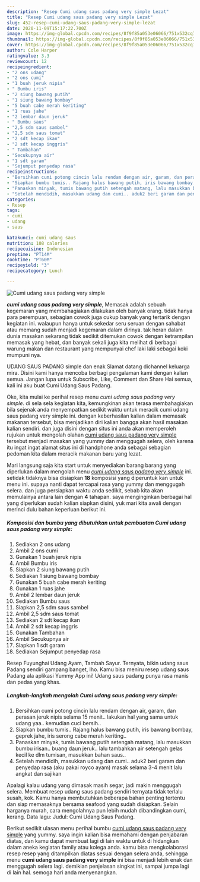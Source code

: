 ```yaml
---
description: "Resep Cumi udang saus padang very simple Lezat"
title: "Resep Cumi udang saus padang very simple Lezat"
slug: 452-resep-cumi-udang-saus-padang-very-simple-lezat
date: 2020-11-09T15:17:22.700Z
image: https://img-global.cpcdn.com/recipes/8f9f85a053e06066/751x532cq70/cumi-udang-saus-padang-very-simple-foto-resep-utama.jpg
thumbnail: https://img-global.cpcdn.com/recipes/8f9f85a053e06066/751x532cq70/cumi-udang-saus-padang-very-simple-foto-resep-utama.jpg
cover: https://img-global.cpcdn.com/recipes/8f9f85a053e06066/751x532cq70/cumi-udang-saus-padang-very-simple-foto-resep-utama.jpg
author: Cole Harper
ratingvalue: 3.3
reviewcount: 12
recipeingredient:
- "2 ons udang"
- "2 ons cumi"
- "1 buah jeruk nipis"
- " Bumbu iris"
- "2 siung bawang putih"
- "1 siung bawang bombay"
- "5 buah cabe merah keriting"
- "1 ruas jahe"
- "2 lembar daun jeruk"
- " Bumbu saus"
- "2,5 sdm saus sambel"
- "2,5 sdm saus tomat"
- "2 sdt kecap ikan"
- "2 sdt kecap inggris"
- " Tambahan"
- "Secukupnya air"
- "1 sdt garam"
- "Sejumput penyedap rasa"
recipeinstructions:
- "Bersihkan cumi potong cincin lalu rendam dengan air, garam, dan perasan jeruk nipis selama 15 menit.. lakukan hal yang sama untuk udang yaa.. kemudian cuci bersih.."
- "Siapkan bumbu tumis.. Rajang halus bawang putih, iris bawang bombay, geprek jahe, iris serong cabe merah keriting.."
- "Panaskan minyak, tumis bawang putih setengah matang, lalu masukkan bumbu irisan.. buang daun jeruk.. lalu tambahkan air setengah gelas kecil ke dlm tumisan, masukkan bahan saus.."
- "Setelah mendidih, masukkan udang dan cumi.. aduk2 beri garam dan penyedap rasa (aku pakai royco ayam) masak selama 3-4 menit lalu angkat dan sajikan"
categories:
- Resep
tags:
- cumi
- udang
- saus

katakunci: cumi udang saus 
nutrition: 108 calories
recipecuisine: Indonesian
preptime: "PT14M"
cooktime: "PT60M"
recipeyield: "3"
recipecategory: Lunch

---
```



![Cumi udang saus padang very simple](https://img-global.cpcdn.com/recipes/8f9f85a053e06066/751x532cq70/cumi-udang-saus-padang-very-simple-foto-resep-utama.jpg)

<b><i>cumi udang saus padang very simple</i></b>, Memasak adalah sebuah kegemaran yang membahagiakan dilakukan oleh banyak orang. tidak hanya para perempuan, sebagian cowok juga cukup banyak yang tertarik dengan kegiatan ini. walaupun hanya untuk sekedar seru seruan dengan sahabat atau memang sudah menjadi kegemaran dalam dirinya. tak heran dalam dunia masakan sekarang tidak sedikit ditemukan cowok dengan ketrampilan memasak yang hebat, dan banyak sekali juga kita melihat di berbagai warung makan dan restaurant yang mempunyai chef laki laki sebagai koki mumpuni nya.

UDANG SAUS PADANG simple dan enak Slamat datang dichannel keluarga mira. Disini kami hanya mencoba berbagi pengalaman kami dengan kalian semua. Jangan lupa untuk Subscribe, Like, Comment dan Share Hai semua, kali ini aku buat Cumi Udang Saus Padang.

Oke, kita mulai ke perihal resep menu <i>cumi udang saus padang very simple</i>. di sela sela kegiatan kita, kemungkinan akan terasa membahagiakan bila sejenak anda menyempatkan sedikit waktu untuk meracik cumi udang saus padang very simple ini. dengan keberhasilan kalian dalam memasak makanan tersebut, bisa menjadikan diri kalian bangga akan hasil masakan kalian sendiri. dan juga disini dengan situs ini anda akan memperoleh rujukan untuk mengolah olahan <u>cumi udang saus padang very simple</u> tersebut menjadi masakan yang yummy dan menggugah selera, oleh karena itu ingat ingat alamat situs ini di handphone anda sebagai sebagian pedoman kita dalam meracik makanan baru yang lezat.


Mari langsung saja kita start untuk menyediakan barang barang yang diperlukan dalam mengolah menu <u><i>cumi udang saus padang very simple</i></u> ini. setidak tidaknya bisa disiapkan <b>18</b> komposisi yang diperuntuk kan untuk menu ini. supaya nanti dapat tercapai rasa yang yummy dan menggugah selera. dan juga persiapkan waktu anda sedikit, sebab kita akan memulainya antara lain dengan <b>4</b> tahapan. saya menginginkan berbagai hal yang diperlukan sudah kalian siapkan disini, yuk mari kita awali dengan merinci dulu bahan keperluan berikut ini.

<!--inarticleads1-->

##### Komposisi dan bumbu yang dibutuhkan untuk pembuatan Cumi udang saus padang very simple:

1. Sediakan 2 ons udang
1. Ambil 2 ons cumi
1. Gunakan 1 buah jeruk nipis
1. Ambil  Bumbu iris
1. Siapkan 2 siung bawang putih
1. Sediakan 1 siung bawang bombay
1. Gunakan 5 buah cabe merah keriting
1. Gunakan 1 ruas jahe
1. Ambil 2 lembar daun jeruk
1. Sediakan  Bumbu saus
1. Siapkan 2,5 sdm saus sambel
1. Ambil 2,5 sdm saus tomat
1. Sediakan 2 sdt kecap ikan
1. Ambil 2 sdt kecap inggris
1. Gunakan  Tambahan
1. Ambil Secukupnya air
1. Siapkan 1 sdt garam
1. Sediakan Sejumput penyedap rasa


Resep Fuyunghai Udang Ayam, Tambah Sayur. Ternyata, bikin udang saus Padang sendiri gampang banget, lho. Kamu bisa meniru resep udang saus Padang ala aplikasi Yummy App ini! Udang saus padang punya rasa manis dan pedas yang khas. 

<!--inarticleads2-->

##### Langkah-langkah mengolah Cumi udang saus padang very simple:

1. Bersihkan cumi potong cincin lalu rendam dengan air, garam, dan perasan jeruk nipis selama 15 menit.. lakukan hal yang sama untuk udang yaa.. kemudian cuci bersih..
1. Siapkan bumbu tumis.. Rajang halus bawang putih, iris bawang bombay, geprek jahe, iris serong cabe merah keriting..
1. Panaskan minyak, tumis bawang putih setengah matang, lalu masukkan bumbu irisan.. buang daun jeruk.. lalu tambahkan air setengah gelas kecil ke dlm tumisan, masukkan bahan saus..
1. Setelah mendidih, masukkan udang dan cumi.. aduk2 beri garam dan penyedap rasa (aku pakai royco ayam) masak selama 3-4 menit lalu angkat dan sajikan


Apalagi kalau udang yang dimasak masih segar, jadi makin menggugah selera. Membuat resep udang saus padang sendiri ternyata tidak terlalu susah, kok. Kamu hanya membutuhkan beberapa bahan penting tertentu dan siap memasaknya bersama seafood yang sudah disiapkan. Selain harganya murah, cara mengolahnya pun lebih mudah dibandingkan cumi, kerang. Data lagu: Judul: Cumi Udang Saus Padang. 

Berikut sedikit ulasan menu perihal bumbu <u>cumi udang saus padang very simple</u> yang yummy. saya ingin kalian bisa memahami dengan penjabaran diatas, dan kamu dapat membuat lagi di lain waktu untuk di hidangkan dalam aneka kegiatan family atau kolega anda. kamu bisa mengkolaborasi resep resep yang ditampilkan diatas sesuai dengan selera anda, sehingga menu <b>cumi udang saus padang very simple</b> ini bisa menjadi lebih enak dan menggugah selera lagi. demikian penjelasan singkat ini, sampai jumpa lagi di lain hal. semoga hari anda menyenangkan.
